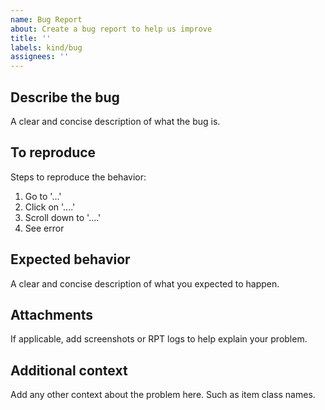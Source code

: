 ```yaml
---
name: Bug Report
about: Create a bug report to help us improve
title: ''
labels: kind/bug
assignees: ''
---
```


## Describe the bug
A clear and concise description of what the bug is.

## To reproduce
Steps to reproduce the behavior:
1. Go to '...'
2. Click on '....'
3. Scroll down to '....'
4. See error

## Expected behavior
A clear and concise description of what you expected to happen.

## Attachments
If applicable, add screenshots or RPT logs to help explain your problem.

## Additional context
Add any other context about the problem here. Such as item class names.